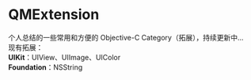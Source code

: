 # QMExtension
个人总结的一些常用和方便的 Objective-C Category（拓展），持续更新中...<br>
现有拓展：<br>
<b>UIKit</b>：UIView、UIImage、UIColor<br>
<b>Foundation</b>：NSString
